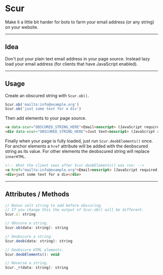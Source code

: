 
# Scur

Make it a little bit harder for bots to farm your email address (or any string) on your website.

---

## Idea

Don't put your plain text email address in your page source. Instead lazy load your email address (for clients that have JavaScript enabled).

---

## Usage

Create an obscured string with `Scur.ob()`.

```javascript
Scur.ob('mailto:info@example.org')
Scur.ob('just some text for a div')
```

Then add elements to your page source.

```html
<a data-scur="OBSCURED_STRING_HERE">Email<noscript> (JavaScript required)</noscript></a>
<div data-scur="OBSCURED_STRING_HERE">Just text<noscript> (JavaScript required)</noscript></div>
```

Finally when your page is fully loaded, just run `Scur.deobElements()` once.
For anchor elements a `href` attribute will be added with the deobscured string as its value.
For other elements the deobscured string will replace `innerHTML`.

```html
<!-- What the client sees after Scur.deobElements() was run: -->
<a href="mailto:info@example.org">Email<noscript> (JavaScript required)</noscript></a>
<div>just some text for a div</div>
```

---

## Attributes / Methods

```javascript
// Bonus salt string to add before obscuring.
// If you change this the output of Scur.ob() will be different.
Scur.s: string

// Obscure a string.
Scur.ob(data: string): string

// Deobscure a string.
Scur.deob(data: string): string

// Deobscure HTML elements.
Scur.deobElements(): void

// Reverse a string.
Scur._r(data: string): string
```
